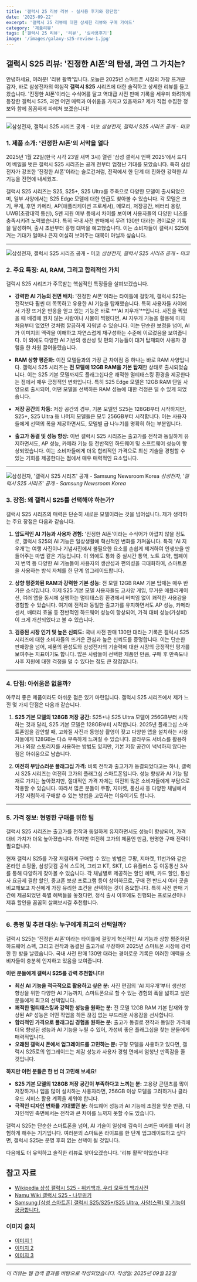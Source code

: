 ```yaml
---
title: '갤럭시 25 리뷰 리뷰 - 실사용 후기와 장단점'
date: '2025-09-22'
excerpt: '갤럭시 25 리뷰에 대한 상세한 리뷰와 구매 가이드'
category: '제품리뷰'
tags: ['갤럭시 25 리뷰', '리뷰', '실사용후기']
image: '/images/galaxy-s25-review-1.jpg'
---
```


## 갤럭시 S25 리뷰: '진정한 AI폰'의 탄생, 과연 그 가치는?

안녕하세요, 여러분! '리뷰 활짝'입니다. 오늘은 2025년 스마트폰 시장의 가장 뜨거운 감자, 바로 삼성전자의 야심작 **갤럭시 S25** 시리즈에 대한 솔직하고 상세한 리뷰를 들고 왔습니다. '진정한 AI폰'이라는 수식어를 달고 역대급 사전 판매 기록을 세우며 화려하게 등장한 갤럭시 S25, 과연 어떤 매력과 아쉬움을 가지고 있을까요? 제가 직접 수집한 정보와 함께 꼼꼼하게 파헤쳐 보겠습니다!

---

![삼성전자, 갤럭시 S25 시리즈 공개 - 미코](/images/galaxy-s25-review-1.jpg)
*삼성전자, 갤럭시 S25 시리즈 공개 - 미코*

### 1. 제품 소개: '진정한 AI폰'의 서막을 열다

2025년 1월 22일(한국 시각 23일 새벽 3시) 열린 '삼성 갤럭시 언팩 2025'에서 드디어 베일을 벗은 갤럭시 S25 시리즈는 공개 전부터 엄청난 기대를 모았습니다. 특히 삼성전자가 강조한 '진정한 AI폰'이라는 슬로건처럼, 전작에서 한 단계 더 진화한 강력한 AI 기능을 전면에 내세웠죠.

갤럭시 S25 시리즈는 S25, S25+, S25 Ultra를 주축으로 다양한 모델이 출시되었으며, 일부 사양에서는 S25 Edge 모델에 대한 언급도 찾아볼 수 있습니다. 각 모델은 크기, 무게, 후면 카메라, AP(애플리케이션 프로세서), 메모리, 저장공간, 배터리 용량, UWB(초광대역 통신), S펜 지원 여부 등에서 차이를 보이며 사용자들의 다양한 니즈를 충족시키려 노력했습니다. 특히 국내 사전 판매에서 무려 130만 대라는 경이로운 기록을 달성하며, 출시 초반부터 흥행 대박을 예고했습니다. 이는 소비자들이 갤럭시 S25에 거는 기대가 얼마나 큰지 여실히 보여주는 대목이 아닐까 싶습니다.

---

![삼성전자, 갤럭시 S25 시리즈 공개 - 미코](/images/galaxy-s25-review-2.jpg)
*삼성전자, 갤럭시 S25 시리즈 공개 - 미코*

### 2. 주요 특징: AI, RAM, 그리고 합리적인 가치

갤럭시 S25 시리즈가 주목받는 핵심적인 특징들을 살펴보겠습니다.

*   **강력한 AI 기능의 전면 배치:** '진정한 AI폰'이라는 타이틀에 걸맞게, 갤럭시 S25는 전작보다 훨씬 더 똑똑하고 유용한 AI 기능을 탑재했습니다. 특히 사용자들 사이에서 가장 뜨거운 반응을 얻고 있는 기능은 바로 **'AI 지우개'**입니다. 사진을 찍었을 때 배경에 원치 않는 사람이나 사물이 찍혔다면, AI 지우개 기능을 활용해 마치 처음부터 없었던 것처럼 깔끔하게 지워낼 수 있습니다. 이는 단순한 보정을 넘어, AI가 이미지의 맥락을 이해하고 자연스럽게 재구성하는 수준에 이르렀음을 보여줍니다. 이 외에도 다양한 AI 기반의 생산성 및 편의 기능들이 대거 탑재되어 사용자 경험을 한 차원 끌어올렸습니다.

*   **RAM 상향 평준화:** 이전 모델들과의 가장 큰 차이점 중 하나는 바로 RAM 사양입니다. 갤럭시 S25 시리즈는 **전 모델에 12GB RAM을 기본 탑재**한 상태로 출시되었습니다. 이는 S25 기본 모델까지도 플래그십다운 쾌적한 멀티태스킹 환경을 제공한다는 점에서 매우 긍정적인 변화입니다. 특히 S25 Edge 모델은 12GB RAM 단일 사양으로 출시되어, 어떤 모델을 선택하든 RAM 성능에 대한 걱정은 덜 수 있게 되었습니다.

*   **저장 공간의 차등:** 저장 공간의 경우, 기본 모델인 S25는 128GB부터 시작하지만, S25+, S25 Ultra 등 나머지 모델들은 모두 256GB부터 시작합니다. 이는 사용자들에게 선택의 폭을 제공하면서도, 모델별 급 나누기를 명확히 하는 부분입니다.

*   **출고가 동결 및 성능 향상:** 이번 갤럭시 S25 시리즈는 출고가를 전작과 동일하게 유지하면서도, AP 성능, 카메라 기능 등 전반적인 하드웨어 및 소프트웨어 성능이 향상되었습니다. 이는 소비자들에게 더욱 합리적인 가격으로 최신 기술을 경험할 수 있는 기회를 제공한다는 점에서 매우 매력적인 요소입니다.

---

![삼성전자, '갤럭시 S25 시리즈' 공개 - Samsung Newsroom Korea](/images/galaxy-s25-review-3.jpg)
*삼성전자, '갤럭시 S25 시리즈' 공개 - Samsung Newsroom Korea*

### 3. 장점: 왜 갤럭시 S25를 선택해야 하는가?

갤럭시 S25 시리즈의 매력은 단순히 새로운 모델이라는 것을 넘어섭니다. 제가 생각하는 주요 장점은 다음과 같습니다.

1.  **압도적인 AI 기능과 사용자 경험:** '진정한 AI폰'이라는 수식어가 아깝지 않을 정도로, 갤럭시 S25의 AI 기능은 일상생활에 혁신적인 변화를 가져옵니다. 특히 'AI 지우개'는 여행 사진이나 기념사진에서 불필요한 요소를 손쉽게 제거하여 인생샷을 만들어주는 마법 같은 기능입니다. 이 외에도 통화 중 실시간 통역, 노트 요약, 웹페이지 번역 등 다양한 AI 기능들이 사용자의 생산성과 편의성을 극대화하여, 스마트폰을 사용하는 방식 자체를 한 단계 업그레이드합니다.

2.  **상향 평준화된 RAM과 강력한 기본 성능:** 전 모델 12GB RAM 기본 탑재는 매우 반가운 소식입니다. 이제 S25 기본 모델 사용자들도 고사양 게임, 무거운 애플리케이션, 여러 앱을 동시에 실행하는 멀티태스킹 환경에서 버벅임 없이 쾌적한 사용감을 경험할 수 있습니다. 여기에 전작과 동일한 출고가를 유지하면서도 AP 성능, 카메라 센서, 배터리 효율 등 전반적인 하드웨어 성능이 향상되어, 가격 대비 성능(가성비)이 크게 개선되었다고 볼 수 있습니다.

3.  **검증된 시장 인기 및 높은 신뢰도:** 국내 사전 판매 130만 대라는 기록은 갤럭시 S25 시리즈에 대한 소비자들의 뜨거운 관심과 높은 신뢰도를 증명합니다. 이는 단순한 판매량을 넘어, 제품의 완성도와 삼성전자의 기술력에 대한 시장의 긍정적인 평가를 보여주는 지표이기도 합니다. 많은 사람들이 선택한 제품인 만큼, 구매 후 만족도나 사후 지원에 대한 걱정을 덜 수 있다는 점도 큰 장점입니다.

---
### 4. 단점: 아쉬움은 없을까?

아무리 좋은 제품이라도 아쉬운 점은 있기 마련입니다. 갤럭시 S25 시리즈에서 제가 느낀 몇 가지 단점은 다음과 같습니다.

1.  **S25 기본 모델의 128GB 저장 공간:** S25+나 S25 Ultra 모델이 256GB부터 시작하는 것과 달리, S25 기본 모델은 128GB부터 시작합니다. 2025년 플래그십 스마트폰임을 감안할 때, 고화질 사진과 동영상 촬영이 잦고 다양한 앱을 설치하는 사용자들에게 128GB는 다소 부족하게 느껴질 수 있습니다. 클라우드 서비스를 활용하거나 외장 스토리지를 사용하는 방법도 있지만, 기본 저장 공간이 넉넉하지 않다는 점은 아쉬움으로 남습니다.

2.  **여전히 부담스러운 플래그십 가격:** 비록 전작과 출고가가 동결되었다고는 하나, 갤럭시 S25 시리즈는 여전히 고가의 플래그십 스마트폰입니다. 성능 향상과 AI 기능 탑재로 가치는 높아졌지만, 절대적인 가격 자체는 여전히 많은 소비자들에게 부담으로 작용할 수 있습니다. 따라서 많은 분들이 쿠팡, 지마켓, 통신사 등 다양한 채널에서 가장 저렴하게 구매할 수 있는 방법을 고민하는 이유이기도 합니다.

---
### 5. 가격 정보: 현명한 구매를 위한 팁

갤럭시 S25 시리즈는 출고가를 전작과 동일하게 유지하면서도 성능이 향상되어, 가격 대비 가치가 더욱 높아졌습니다. 하지만 여전히 고가의 제품인 만큼, 현명한 구매 전략이 필요합니다.

현재 갤럭시 S25를 가장 저렴하게 구매할 수 있는 방법은 쿠팡, 지마켓, 11번가와 같은 온라인 쇼핑몰, 삼성닷컴 공식 스토어, 그리고 KT, SKT, LG 유플러스 등 이동통신 3사를 통해 다양하게 찾아볼 수 있습니다. 각 채널별로 제공하는 할인 혜택, 카드 할인, 통신사 요금제 결합 할인, 중고폰 보상 프로그램 등이 상이하므로, 구매 전 반드시 여러 곳을 비교해보고 자신에게 가장 유리한 조건을 선택하는 것이 중요합니다. 특히 사전 판매 기간에 제공되었던 특별 혜택들을 놓쳤다면, 정식 출시 이후에도 진행되는 프로모션이나 제휴 할인을 꼼꼼히 살펴보시길 추천합니다.

---
### 6. 총평 및 추천 대상: 누구에게 최고의 선택일까?

갤럭시 S25는 '진정한 AI폰'이라는 타이틀에 걸맞게 혁신적인 AI 기능과 상향 평준화된 하드웨어 스펙, 그리고 전작과 동결된 출고가로 무장하여 2025년 스마트폰 시장에 강력한 한 방을 날렸습니다. 국내 사전 판매 130만 대라는 경이로운 기록은 이러한 매력을 소비자들이 충분히 인지하고 있음을 보여줍니다.

**이런 분들에게 갤럭시 S25를 강력 추천합니다!**

*   **최신 AI 기능을 적극적으로 활용하고 싶은 분:** 사진 편집의 'AI 지우개'부터 생산성 향상을 위한 다양한 AI 기능까지, 스마트폰으로 할 수 있는 경험의 폭을 넓히고 싶은 분들에게 최고의 선택입니다.
*   **쾌적한 멀티태스킹과 강력한 성능을 원하는 분:** 전 모델 12GB RAM 기본 탑재와 향상된 AP 성능은 어떤 작업을 하든 끊김 없는 부드러운 사용감을 선사합니다.
*   **합리적인 가격으로 플래그십 경험을 원하는 분:** 출고가 동결로 전작과 동일한 가격에 더욱 향상된 성능과 AI 기능을 누릴 수 있어, 가성비 좋은 플래그십을 찾는 분들에게 매력적입니다.
*   **오래된 갤럭시 폰에서 업그레이드를 고민하는 분:** 구형 모델을 사용하고 있다면, 갤럭시 S25로의 업그레이드는 체감 성능과 사용자 경험 면에서 엄청난 만족감을 줄 것입니다.

**하지만 이런 분들은 한 번 더 고민해 보세요!**

*   **S25 기본 모델의 128GB 저장 공간이 부족하다고 느끼는 분:** 고용량 콘텐츠를 많이 저장하거나 앱을 많이 설치하는 사용자라면, 256GB 이상 모델을 고려하거나 클라우드 서비스 활용 계획을 세워야 합니다.
*   **극적인 디자인 변화를 기대했던 분:** 하드웨어 성능과 AI 기능에 초점을 맞춘 만큼, 디자인적인 측면에서는 전작과 큰 차이를 느끼지 못할 수도 있습니다.

갤럭시 S25는 단순한 스마트폰을 넘어, AI 기술이 일상에 깊숙이 스며든 미래를 미리 경험하게 해주는 기기입니다. 여러분의 스마트폰 라이프를 한 단계 업그레이드하고 싶다면, 갤럭시 S25는 분명 후회 없는 선택이 될 것입니다.

다음에도 더 유익하고 솔직한 리뷰로 찾아오겠습니다. '리뷰 활짝'이었습니다!



## 참고 자료

- [Wikipedia 삼성 갤럭시 S25 - 위키백과, 우리 모두의 백과사전](https://ko.wikipedia.org/wiki/삼성_갤럭시_S25)
- [Namu Wiki 갤럭시 S25 - 나무위키](https://namu.wiki/w/S25)
- [Samsung [삼성 스마트폰] 갤럭시 S25/S25+/S25 Ultra, 사양(스펙) 및 기능이 궁금합니다.](https://www.samsungsvc.co.kr/solution/3187302)

### 이미지 출처
- [이미지 1](https://img.kr.news.samsung.com/kr/wp-content/uploads/2025/01/삼성전자-모바일-갤럭시-S25-울트라-티타늄-블랙.jpg)
- [이미지 2](https://img.kr.news.samsung.com/kr/wp-content/uploads/2025/01/삼성전자-모바일-갤럭시-S25-플러스-아이스블루.jpg)
- [이미지 3](https://img.kr.news.samsung.com/kr/wp-content/uploads/2025/01/삼성전자-모바일-갤럭시-S25.jpg)


---
*이 리뷰는 웹 검색 결과를 바탕으로 작성되었습니다.*
*작성일: 2025년 09월 22일*
